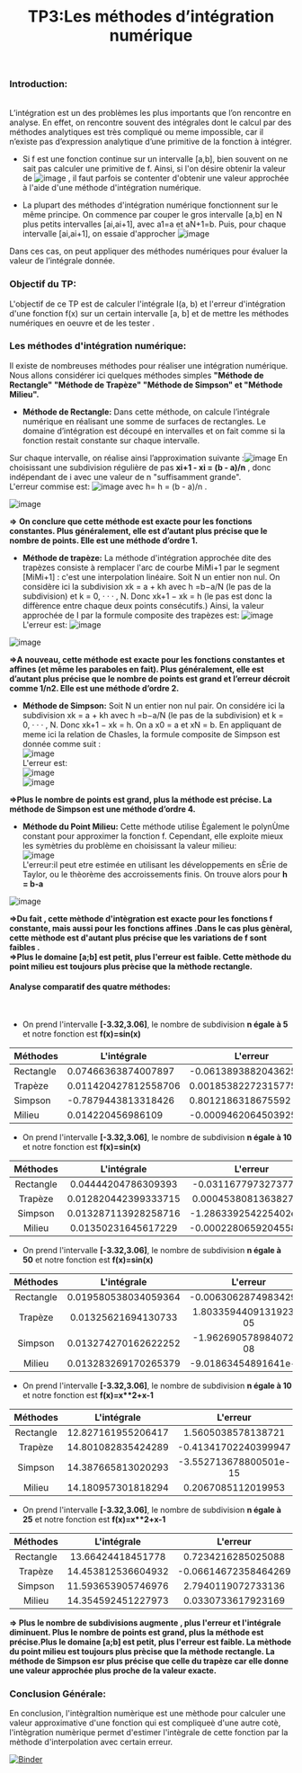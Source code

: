 <h1><center>TP3:Les méthodes d’intégration numérique</h1></center><br>

<h3>Introduction:</h3><br>
L’intégration est un des problèmes les plus importants que l’on rencontre en analyse. En effet, on rencontre souvent des intégrales dont le calcul par des méthodes analytiques est très compliqué ou meme impossible, car il n’existe pas d’expression analytique d’une primitive de la fonction à intégrer. <br>

  * Si f est une fonction continue sur un intervalle [a,b], bien souvent on ne sait pas calculer une primitive de f. Ainsi, si l'on désire obtenir la valeur de ![image](https://user-images.githubusercontent.com/91917391/145692218-19fa1421-54ab-4dce-87ab-8bd81f048096.png) , il faut parfois se contenter d'obtenir une valeur approchée à l'aide d'une méthode d'intégration numérique.
  
  *  La plupart des méthodes d'intégration numérique fonctionnent sur le même principe. On commence par couper le gros intervalle [a,b] en N plus petits intervalles [ai,ai+1], avec a1=a et aN+1=b. Puis, pour chaque intervalle [ai,ai+1], on essaie d'approcher ![image](https://user-images.githubusercontent.com/91917391/145692304-0c61afe0-66a0-432e-acf9-37e8825ab190.png) <br>

Dans ces cas, on peut appliquer des méthodes numériques pour évaluer la valeur de l’intégrale donnée.<br>

<h3><b> Objectif du TP: </h3></b>
L'objectif de ce TP est de calculer l'intégrale I(a, b) et l'erreur d'intégration d'une fonction f(x) sur un certain intervalle [a, b]  et de mettre les méthodes numériques en oeuvre et de les tester .

<h3><b> Les méthodes d'intégration numérique: </h3></b>
Il existe de nombreuses méthodes pour réaliser une intégration numérique. Nous allons considérer ici quelques méthodes simples <b> "Méthode de Rectangle" "Méthode de Trapèze"
  "Méthode de Simpson" et "Méthode Milieu".</b>
  
  
  * **Méthode de Rectangle:**
  Dans cette méthode, on calcule l’intégrale numérique en réalisant une somme de surfaces de rectangles. Le domaine d’intégration est découpé en intervalles et on fait comme si la fonction restait constante sur chaque intervalle.

Sur chaque intervalle, on réalise ainsi l’approximation suivante :![image](https://user-images.githubusercontent.com/91917391/145693440-397a5172-b2d1-4adf-b1db-ddf0b5667601.png)
En choisissant une subdivision régulière de pas **xi+1 - xi = (b - a)/n** , donc indépendant de i avec une valeur de n "suffisamment grande".<br>
L'erreur commise est:
![image](https://user-images.githubusercontent.com/91917391/145694299-a1432739-25f8-4dd6-94dc-6b59d77a7aed.png) avec h= h = (b - a)/n .

![image](https://user-images.githubusercontent.com/91917391/145694523-699baac0-9d29-4682-ba81-7bbe43fb49db.png)
 
<b> =></b> **On conclure que cette méthode est exacte pour les fonctions constantes. Plus généralement, elle est d’autant plus précise que le nombre de points. Elle est une méthode d’ordre 1.**

  * **Méthode de trapèze:**
  La méthode d'intégration approchée dite des trapèzes consiste à remplacer l'arc de courbe MiMi+1 par le segment [MiMi+1] : c'est une interpolation linéaire. Soit N un entier non nul. On considère ici la subdivision xk = a + kh avec h =b−a/N (le pas de la subdivision) et k = 0, · · · , N. Donc xk+1 − xk = h (le pas est donc la diffèrence entre
chaque deux points consécutifs.) 
Ainsi, la valeur approchée de I par la formule composite des trapèzes est:
![image](https://user-images.githubusercontent.com/91917391/145694009-fe9252dc-f0d3-4fbe-bfe8-6ee83924ff85.png)<br>
L'erreur est: ![image](https://user-images.githubusercontent.com/91917391/145694814-828c0298-4f52-4f04-9176-c4639e83e135.png)

![image](https://user-images.githubusercontent.com/91917391/145695185-d5d28085-28f9-4ac4-88a9-d45587e9765c.png)

<b> =>A nouveau, cette méthode est exacte pour les fonctions constantes et affines (et même les paraboles en fait). Plus généralement, elle est d’autant plus précise que le nombre de points est grand et l’erreur décroit comme 1/n2. Elle est une méthode d’ordre 2.</b>

* **Méthode de Simpson:**
Soit N un entier non nul pair. On considére ici la subdivision xk = a + kh avec h =b−a/N (le pas de la subdivision) et k = 0, · · · , N. Donc xk+1 − xk = h. On a x0 = a 
et xN = b. En appliquant de meme ici la relation de Chasles, la formule composite de Simpson est donnée comme suit :<br>
![image](https://user-images.githubusercontent.com/91917391/145695401-4946f59c-b23b-4eca-91f9-2de8f5866228.png)<br>
L'erreur est: <br>![image](https://user-images.githubusercontent.com/91917391/145695419-7c201a85-1e77-4c65-98e9-7ec61e30170f.png)<br>
![image](https://user-images.githubusercontent.com/91917391/145695515-2f9e2f80-fa23-4eba-9e6f-ae4f28b4a504.png)<br>

 <b>=>Plus le nombre de points est grand, plus la méthode est précise. La méthode de Simpson est une méthode d’ordre 4.</b>
 
 * **Méthode du Point Milieu:**
Cette méthode utilise Ègalement le polynÙme constant pour approximer la fonction f. Cependant, elle exploite mieux les symètries du problème en choisissant la valeur milieu:<br>
![image](https://user-images.githubusercontent.com/91917391/145696963-0b3e4c34-1e73-480a-b5c1-feca92d4b541.png)<br>
L'erreur:il peut etre estimée en utilisant les développements en sÈrie de Taylor, ou le thèorème des accroissements finis. On trouve alors pour <b>h = b-a</b><br>

![image](https://user-images.githubusercontent.com/91917391/145697188-8ca26bc7-d8fa-43ee-be2a-6d31d48c50da.png)


<b>=>Du fait , cette mèthode d'intègration est exacte pour les fonctions f constante, mais aussi pour les fonctions affines .Dans le cas plus gènèral, cette mèthode est d'autant 
plus précise que les variations de f sont faibles .</b><br>
<b>=>Plus le domaine [a;b] est petit, plus l'erreur est faible. Cette mèthode du point milieu est toujours plus prècise que la mèthode rectangle.</b>



  <h4><b>Analyse comparatif des quatre méthodes:</h4><br></b>
  
  * On prend l'intervalle **[-3.32,3.06]**, le nombre de subdivision **n égale à 5** et notre fonction est **f(x)=sin(x)**

| Méthodes  | L'intégrale          | L'erreur               |
|-----------|----------------------|------------------------|
| Rectangle | 0.07466363874007897  | -0.061389388204362516  |
| Trapèze   | 0.011420427812558706 | 0.0018538227231577557  |
| Simpson   | -0.7879443813318426  | 0.8012186318675592     |
| Milieu    | 0.014220456986109    | -0.0009462064503925373 |


* On prend l'intervalle **[-3.32,3.06]**, le nombre de subdivision **n égale à 10** et notre fonction est **f(x)=sin(x)**

|  Méthodes |      L'intégrale     |        L'erreur        |
|:---------:|:--------------------:|:----------------------:|
| Rectangle | 0.04444204786309393  | -0.031167797327377466  |
| Trapèze   | 0.012820442399333715 | 0.0004538081363827471  |
| Simpson   | 0.013287113928258716 | -1.286339254225402e-05 |
| Milieu    | 0.01350231645617229  | -0.0002280659204558274 |

* On prend l'intervalle **[-3.32,3.06]**, le nombre de subdivision **n égale à 50** et notre fonction est **f(x)=sin(x)**

|  Méthodes |      L'intégrale     |        L'erreur        |
|:---------:|:--------------------:|:----------------------:|
| Rectangle | 0.019580538034059364 | -0.006306287498342902  |
| Trapèze   | 0.01325621694130733  | 1.8033594409131923e-05 |
| Simpson   | 0.013274270162622252 | -1.962690578984072e-08 |
| Milieu    | 0.013283269170265379 | -9.01863454891641e-06  |

* On prend l'intervalle **[-3.32,3.06]**, le nombre de subdivision **n égale à 10** et notre fonction est <b>f(x)=x**2+x-1</b>

|  Méthodes |     L'intégrale    |        L'erreur        |
|:---------:|:------------------:|:----------------------:|
| Rectangle | 12.827161955206417 | 1.5605038578138721     |
| Trapèze   | 14.801082835424289 | -0.41341702240399947   |
| Simpson   | 14.387665813020293 | -3.552713678800501e-15 |
| Milieu    | 14.180957301818294 | 0.2067085112019953     |

* On prend l'intervalle **[-3.32,3.06]**, le nombre de subdivision **n égale à 25** et notre fonction est <b>f(x)=x**2+x-1</b>

|  Méthodes |     L'intégrale    |       L'erreur       |
|:---------:|:------------------:|:--------------------:|
| Rectangle | 13.66424418451778  | 0.7234216285025088   |
| Trapèze   | 14.453812536604932 | -0.06614672358464269 |
| Simpson   | 11.593653905746976 | 2.7940119072733136   |
| Milieu    | 14.354592451227973 | 0.0330733617923169   |

<b>=> Plus le nombre de subdivisions augmente , plus l'erreur et l'intégrale diminuent.
Plus le nombre de points est grand, plus la méthode est précise.Plus le domaine [a;b] est petit, plus l'erreur est faible. La mèthode du point milieu est toujours plus prècise que la mèthode rectangle.
La méthode de Simpson esr plus précise que celle du trapèze car elle donne une valeur approchée plus proche de la valeur exacte.</b>



<h3>Conclusion Générale:</h3>
En conclusion, l'intègraltion numèrique est une mèthode pour calculer une valeur approximative d'une fonction qui est compliqueè d'une autre cotè, l'intègration numèrique permet d'estimer l'intègrale de cette fonction par la mèthode d'interpolation avec certain erreur.

[![Binder](https://mybinder.org/badge_logo.svg)](https://mybinder.org/v2/gh/FeryelBelhassen/AnalyseNumerique/814339936aaa7ff72fcf90d996946e7007a1277f?urlpath=lab%2Ftree%2FTP3%2FExemple%20TP3.ipynb)

